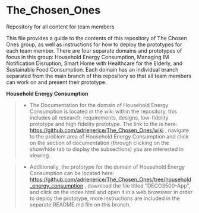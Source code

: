 # The_Chosen_Ones
Repository for all content for team members

This file provides a guide to the contents of this repository of The Chosen Ones group, as well as instructions for how to deploy the prototypes for each team member. There are four separate domains and prototypes of focus in this group: Household Energy Consumption, Managing IM Notification Disruption, Smart Home with Healthcare for the Elderly, and Sustainable Food Consumption. Each domain has an individual branch separated from the main branch of this repository so that all team members can work on and present their prototype.
 
**Household Energy Consumption**
>* The Documentation for the domain of Household Energy Consumption is located in the wiki within the repository, this includes all research, requirements, designs, low-fidelity prototype and high fidelity prototype. The link to the is here: https://github.com/adrienerice/The_Chosen_Ones/wiki , navigate to the problem area of Household Energy Consumption and click on the section of documentation (through clicking on the show/hide tab to display the subsections) you are interested in viewing.

>* Additionally, the prototype for the domain of Household Energy Consumption can be located here: https://github.com/adrienerice/The_Chosen_Ones/tree/household_energy_consumption , download the file titled "DECO3500-App", and click on the index.html and open it in a web browswer in order to deploy the prototype, more instructions are included in the separate README.md file on this branch. 
